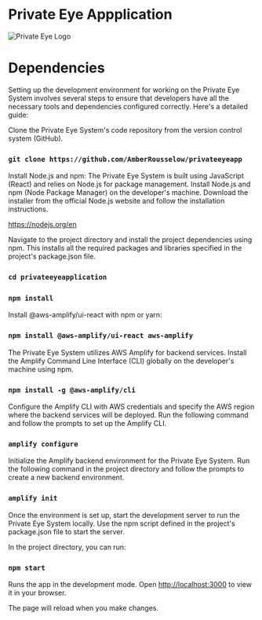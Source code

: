 # Private Eye Appplication
![Private Eye Logo](<img src="src/Images/PELogo.png" width="300" />)
# Dependencies

Setting up the development environment for working on the Private Eye System involves several steps to ensure that developers have all the necessary tools and dependencies configured correctly. Here's a detailed guide:

Clone the Private Eye System's code repository from the version control system (GitHub). 

### `git clone https://github.com/AmberRousselow/privateeyeapp`

Install Node.js and npm: The Private Eye System is built using JavaScript (React) and relies on Node.js for package management. Install Node.js and npm (Node Package Manager) on the developer's machine. Download the installer from the official Node.js website and follow the installation instructions.

https://nodejs.org/en

Navigate to the project directory and install the project dependencies using npm. This installs all the required packages and libraries specified in the project's package.json file.

### `cd privateeyeapplication`
### `npm install`

Install @aws-amplify/ui-react with npm or yarn:

### `npm install @aws-amplify/ui-react aws-amplify`

The Private Eye System utilizes AWS Amplify for backend services. Install the Amplify Command Line Interface (CLI) globally on the developer's machine using npm.

### `npm install -g @aws-amplify/cli`

Configure the Amplify CLI with AWS credentials and specify the AWS region where the backend services will be deployed. Run the following command and follow the prompts to set up the Amplify CLI.

### `amplify configure`

Initialize the Amplify backend environment for the Private Eye System. Run the following command in the project directory and follow the prompts to create a new backend environment.

### `amplify init`

Once the environment is set up, start the development server to run the Private Eye System locally. Use the npm script defined in the project's package.json file to start the server.

In the project directory, you can run: 

### `npm start`

Runs the app in the development mode.
Open [http://localhost:3000](http://localhost:3000) to view it in your browser.

The page will reload when you make changes.

